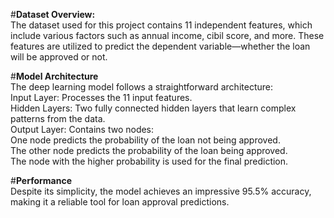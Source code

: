 #**Dataset Overview:**  
The dataset used for this project contains 11 independent features, which include various factors such as annual income, cibil score, and more. These features are utilized to predict the dependent variable—whether the loan will be approved or not.  
  
#**Model Architecture**  
The deep learning model follows a straightforward architecture:  
  Input Layer: Processes the 11 input features.  
  Hidden Layers: Two fully connected hidden layers that learn complex patterns from the data.  
  Output Layer: Contains two nodes:  
    One node predicts the probability of the loan not being approved.  
    The other node predicts the probability of the loan being approved.  
    The node with the higher probability is used for the final prediction.  
      
#**Performance**  
Despite its simplicity, the model achieves an impressive 95.5% accuracy, making it a reliable tool for loan approval predictions.  
